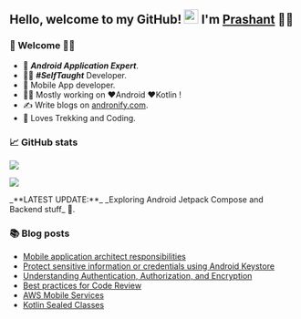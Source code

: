 ## Hello, welcome to my GitHub! <img src="https://raw.githubusercontent.com/zluvsand/zluvsand/master/wave.gif" width="25px"> I'm [Prashant]() 🙋‍♂️

### 🎍 Welcome 👨‍💻

- 👦 ***Android Application Expert***.
- 👨‍💻 ***#SelfTaught*** Developer.
- 📱 Mobile App developer.
- 👨‍💻 Mostly working on ❤️Android ❤️Kotlin !
- ✍️ Write blogs on [andronify.com](https://andronify.com).
- 🚵 Loves Trekking and Coding.

### 📈 GitHub stats
<p><img src="https://github-readme-streak-stats.herokuapp.com/?user=prbale&theme=dracula"/></p>
<p><img src="https://awesome-github-stats.azurewebsites.net/user-stats/prbale?cardType=level&theme=dracula"/></p>
<!-- <p><img src="https://github-readme-stats.vercel.app/api/top-langs?username=prbale&theme=dracula"/></p>
 -->
_**LATEST UPDATE:**_ _Exploring Android Jetpack Compose and Backend stuff_ 🥽.

### 📚 Blog posts
- [Mobile application architect responsibilities](https://andronify.com/mobile-application-architect-responsibilities/)
- [Protect sensitive information or credentials using Android Keystore](https://andronify.com/android-keystore/)
- [Understanding Authentication, Authorization, and Encryption](https://andronify.com/auth-autho-encr/)
- [Best practices for Code Review](https://andronify.com/best-code-review-practices/)
- [AWS Mobile Services](https://andronify.com/aws-mobile-services/)
- [Kotlin Sealed Classes](https://andronify.com/sealed-classe/)<p></p>
